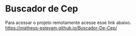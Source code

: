# Buscador de Cep

Para acessar o projeto remotamente acesse esse link abaixo.<br>
https://matheus-estevam.github.io/Buscador-De-Cep/
